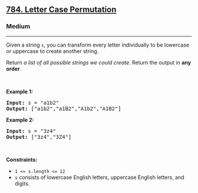 <h2><a href="https://leetcode.com/problems/letter-case-permutation/">784. Letter Case Permutation</a></h2><h3>Medium</h3><hr><div style="user-select: auto;"><p style="user-select: auto;">Given a string <code style="user-select: auto;">s</code>, you&nbsp;can transform every letter individually to be lowercase or uppercase to create another string.</p>

<p style="user-select: auto;">Return <em style="user-select: auto;">a list of all possible strings we could create</em>. Return the output in <strong style="user-select: auto;">any order</strong>.</p>

<p style="user-select: auto;">&nbsp;</p>
<p style="user-select: auto;"><strong style="user-select: auto;">Example 1:</strong></p>

<pre style="user-select: auto;"><strong style="user-select: auto;">Input:</strong> s = "a1b2"
<strong style="user-select: auto;">Output:</strong> ["a1b2","a1B2","A1b2","A1B2"]
</pre>

<p style="user-select: auto;"><strong style="user-select: auto;">Example 2:</strong></p>

<pre style="user-select: auto;"><strong style="user-select: auto;">Input:</strong> s = "3z4"
<strong style="user-select: auto;">Output:</strong> ["3z4","3Z4"]
</pre>

<p style="user-select: auto;">&nbsp;</p>
<p style="user-select: auto;"><strong style="user-select: auto;">Constraints:</strong></p>

<ul style="user-select: auto;">
	<li style="user-select: auto;"><code style="user-select: auto;">1 &lt;= s.length &lt;= 12</code></li>
	<li style="user-select: auto;"><code style="user-select: auto;">s</code> consists of lowercase English letters, uppercase English letters, and digits.</li>
</ul>
</div>